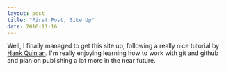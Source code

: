 ```yaml
---
layout: post
title: "First Post, Site Up"
date: 2016-11-16
---
```


Well, I finally managed to get this site up, following a really nice tutorial 
by <a href="http://jmcglone.com/guides/github-pages/">Hank Quinlan</a>. I'm really enjoying learning how to work with 
git and github and plan on publishing a lot more in the near future.
